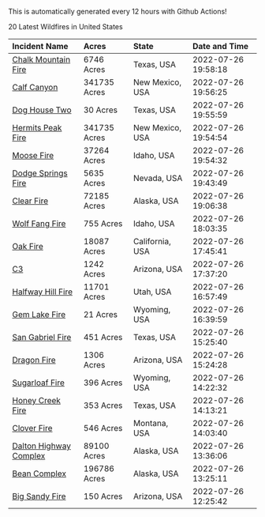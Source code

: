 This is automatically generated every 12 hours with Github Actions!

20 Latest Wildfires in United States

 | Incident Name | Acres | State | Date and Time |
|:---|:---|:---|:---|
| [Chalk Mountain Fire](https://inciweb.nwcg.gov/incident/8255/) | 6746 Acres | Texas, USA | 2022-07-26 19:58:18 |
| [Calf Canyon](https://inciweb.nwcg.gov/incident/8069/) | 341735 Acres | New Mexico, USA | 2022-07-26 19:56:25 |
| [Dog House Two](https://inciweb.nwcg.gov/incident/8281/) | 30 Acres | Texas, USA | 2022-07-26 19:55:59 |
| [Hermits Peak Fire](https://inciweb.nwcg.gov/incident/8049/) | 341735 Acres | New Mexico, USA | 2022-07-26 19:54:54 |
| [Moose Fire](https://inciweb.nwcg.gov/incident/8249/) | 37264 Acres | Idaho, USA | 2022-07-26 19:54:32 |
| [Dodge Springs Fire](https://inciweb.nwcg.gov/incident/8268/) | 5635 Acres | Nevada, USA | 2022-07-26 19:43:49 |
| [Clear Fire](https://inciweb.nwcg.gov/incident/8178/) | 72185 Acres | Alaska, USA | 2022-07-26 19:06:38 |
| [Wolf Fang Fire](https://inciweb.nwcg.gov/incident/8273/) | 755 Acres | Idaho, USA | 2022-07-26 18:03:35 |
| [Oak Fire](https://inciweb.nwcg.gov/incident/8280/) | 18087 Acres | California, USA | 2022-07-26 17:45:41 |
| [C3](https://inciweb.nwcg.gov/incident/8276/) | 1242 Acres | Arizona, USA | 2022-07-26 17:37:20 |
| [Halfway Hill Fire](https://inciweb.nwcg.gov/incident/8215/) | 11701 Acres | Utah, USA | 2022-07-26 16:57:49 |
| [Gem Lake Fire](https://inciweb.nwcg.gov/incident/8269/) | 21 Acres | Wyoming, USA | 2022-07-26 16:39:59 |
| [San Gabriel Fire](https://inciweb.nwcg.gov/incident/8271/) | 451 Acres | Texas, USA | 2022-07-26 15:25:40 |
| [Dragon Fire ](https://inciweb.nwcg.gov/incident/8266/) | 1306 Acres | Arizona, USA | 2022-07-26 15:24:28 |
| [Sugarloaf Fire](https://inciweb.nwcg.gov/incident/8279/) | 396 Acres | Wyoming, USA | 2022-07-26 14:22:32 |
| [Honey Creek Fire](https://inciweb.nwcg.gov/incident/8245/) | 353 Acres | Texas, USA | 2022-07-26 14:13:21 |
| [Clover Fire](https://inciweb.nwcg.gov/incident/8262/) | 546 Acres | Montana, USA | 2022-07-26 14:03:40 |
| [Dalton Highway Complex](https://inciweb.nwcg.gov/incident/8240/) | 89100 Acres | Alaska, USA | 2022-07-26 13:36:06 |
| [Bean Complex](https://inciweb.nwcg.gov/incident/8183/) | 196786 Acres | Alaska, USA | 2022-07-26 13:25:11 |
| [Big Sandy Fire ](https://inciweb.nwcg.gov/incident/8244/) | 150 Acres | Arizona, USA | 2022-07-26 12:25:42 |
